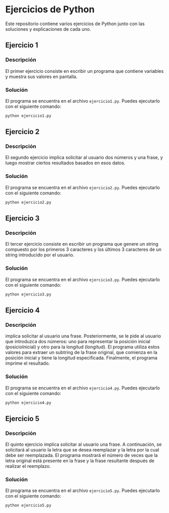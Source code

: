 
# Ejercicios de Python

Este repositorio contiene varios ejercicios de Python junto con las soluciones y explicaciones de cada uno.

## Ejercicio 1

### Descripción
El primer ejercicio consiste en escribir un programa que contiene variables y muestra sus valores en pantalla.

### Solución
El programa se encuentra en el archivo `ejercicio1.py`. Puedes ejecutarlo con el siguiente comando:

```bash
python ejercicio1.py
```
## Ejercicio 2

### Descripción
El segundo ejercicio implica solicitar al usuario dos números y una frase, y luego mostrar ciertos resultados basados en esos datos.

### Solución
El programa se encuentra en el archivo `ejercicio2.py`. Puedes ejecutarlo con el siguiente comando:

```bash
python ejercicio2.py
```
## Ejercicio 3

### Descripción
El tercer ejercicio consiste en escribir un programa que genere un string compuesto por los primeros 3 caracteres y los últimos 3 caracteres de un string introducido por el usuario.


### Solución
El programa se encuentra en el archivo `ejercicio3.py`. Puedes ejecutarlo con el siguiente comando:

```bash
python ejercicio3.py
```
## Ejercicio 4

### Descripción
implica solicitar al usuario una frase. Posteriormente, se le pide al usuario que introduzca dos números: uno para representar la posición inicial (posicioInicial) y otro para la longitud (longitud). El programa utiliza estos valores para extraer un subtring de la frase original, que comienza en la posición inicial y tiene la longitud especificada. Finalmente, el programa imprime el resultado.

### Solución
El programa se encuentra en el archivo `ejercicio4.py`. Puedes ejecutarlo con el siguiente comando:

```bash
python ejercicio4.py
```
## Ejercicio 5

### Descripción
El quinto ejercicio implica solicitar al usuario una frase. A continuación, se solicitará al usuario la letra que se desea reemplazar y la letra por la cual debe ser reemplazada. El programa mostrará el número de veces que la letra original está presente en la frase y la frase resultante después de realizar el reemplazo.

### Solución
El programa se encuentra en el archivo `ejercicio5.py`. Puedes ejecutarlo con el siguiente comando:

```bash
python ejercicio5.py
```